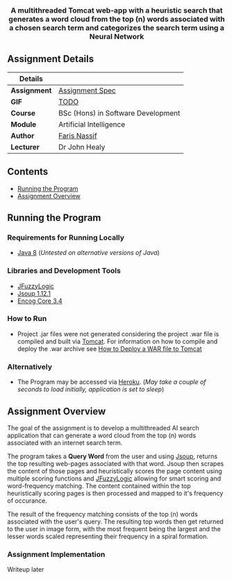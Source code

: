 <h3 align="center">A multithreaded Tomcat web-app with a heuristic search that generates a word cloud from the top (n) words associated with a chosen search term and categorizes the search term using a Neural Network</h3>

## Assignment Details

|Details  |    |
| --- | --- |
| **Assignment**  | [Assignment Spec](https://learnonline.gmit.ie/pluginfile.php/176531/mod_resource/content/2/aiAssignment2020.pdf) 
| **GIF** | [TODO](https://github.com/farisNassif/FourthYear_Artificial-Intelligence)
| **Course** | BSc (Hons) in Software Development
| **Module** |  Artificial Intelligence |
| **Author** | [Faris Nassif](https://github.com/farisNassif) |
| **Lecturer** | Dr John Healy |

## Contents
* [Running the Program](#running-the-program)
* [Assignment Overview](#assignment-overview)

## Running the Program

### Requirements for Running Locally
* [Java 8](https://java.com/en/download/faq/java8.xml) (<i>Untested on alternative versions of Java</i>)

### Libraries and Development Tools
* [JFuzzyLogic](http://jfuzzylogic.sourceforge.net/html/index.html)
* [Jsoup 1.12.1](https://jsoup.org/)
* [Encog Core 3.4](https://github.com/jeffheaton/encog-java-core)

### How to Run
* Project .jar files were not generated considering the project .war file is compiled and built via [Tomcat](http://tomcat.apache.org/). For information on how to compile and deploy the .war archive see [How to Deploy a WAR file to Tomcat](https://www.baeldung.com/tomcat-deploy-war)

### Alternatively
* The Program may be accessed via [Heroku](https://faris-gmit-ai-2020.herokuapp.com/). (<i>May take a couple of seconds to load initially, application is set to sleep</i>)

## Assignment Overview
The goal of the assignment is to develop a multithreaded AI search application that can generate a word cloud from the top (n) words associated with an internet search term. 

The program takes a <b>Query Word</b> from the user and using [Jsoup](https://jsoup.org/), returns the top resulting web-pages associated with that word. Jsoup then scrapes the content of those pages and heuristically scores the page content using multiple scoring functions and [JFuzzyLogic](http://jfuzzylogic.sourceforge.net/html/index.html) allowing for smart scoring and word-frequency matching. The content contained within the top heuristically scoring pages is then processed and mapped to it's frequency of occurance.

The result of the frequency matching consists of the top (n) words associated with the user's query. The resulting top words then get returned to the user in image form, with the most frequent being the largest and the lesser words scaled representing their frequency in a spiral formation.

### Assignment Implementation
Writeup later
